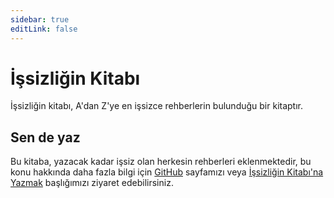 ```yaml
---
sidebar: true
editLink: false
---
```


# İşsizliğin Kitabı

İşsizliğin kitabı, A'dan Z'ye en işsizce rehberlerin bulunduğu bir kitaptır.

## Sen de yaz
Bu kitaba, yazacak kadar işsiz olan herkesin rehberleri eklenmektedir,
bu konu hakkında daha fazla bilgi için [GitHub](https://github.com/issizler-club/kitap)
sayfamızı veya [İşsizliğin Kitabı'na Yazmak](i/issizligin-kitabina-yazmak.md)
başlığımızı ziyaret edebilirsiniz.
